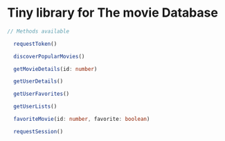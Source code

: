 # Tiny library for The movie Database

``` typescript
// Methods available

  requestToken()

  discoverPopularMovies() 

  getMovieDetails(id: number)

  getUserDetails() 

  getUserFavorites() 

  getUserLists() 

  favoriteMovie(id: number, favorite: boolean) 

  requestSession()

```
